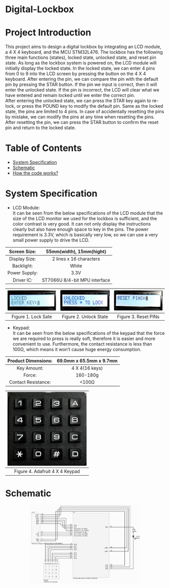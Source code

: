 # Digital-Lockbox

# Project Introduction
This project aims to design a digital lockbox by integrating an LCD module, a 4 X 4 keyboard, and the MCU STM32L476. The lockbox has the following three main functions (states), locked state, unlocked state, and reset pin state. As long as the lockbox system is powered on, the LCD module will initially display the locked state. In the locked state, we can enter 4 pins from 0 to 9 into the LCD screen by pressing the button on the 4 X 4 keyboard. After entering the pin, we can compare the pin with the default pin by pressing the STAR button. If the pin we input is correct, then it will enter the unlocked state. If the pin is incorrect, the LCD will clear what we have entered and remain locked until we enter the correct pin.<br />
After entering the unlocked state, we can press the STAR key again to re-lock, or press the POUND key to modify the default pin. Same as the locked state, the pins are limited to 4 pins. In case of accidentally resetting the pins by mistake, we can modify the pins at any time when resetting the pins. After resetting the pin, we can press the STAR button to confirm the reset pin and return to the locked state.<br />

# Table of Contents
* [System Specification](#system-specification)
* [Schematic](#schematic)
* [How the code works?](https://github.com/ElvisTang123/Digital-Lockbox/blob/main/Program%20Files/README.md)

# System Specification
* LCD Module: <br />
It can be seen from the below specifications of the LCD module that the size of the LCD monitor we used for the lockbox is sufficient, and the color contrast is very good. It can not only display the instructions clearly but also have enough space to key in the pins. The power requirement is 3.3V, which is basically very low, so we can use a very small power supply to drive the LCD. <br />

| Screen Size: | 55mm(width), 15mm(hight)|
| :-----------:  | :-----------: |
| Display Size: | 2 lines x 16 characters |
| Backlight: |White|
| Power Supply: | 3.3V |
| Driver IC: | ST7066U 8/4-bit MPU interface |

| <img src="Media/Lock.jpg" alt="" width="250"/> | <img src="Media/Unlock.jpg" alt="" width="250"/> | <img src="Media/Reset_Pin.jpg" alt="" width="250"/> |
| :-----------:  | :-----------: |:-----------: |
| Figure 1. Lock Sate | Figure 2. Unlock State | Figure 3. Reset PINs |

* Keypad: <br />
It can be seen from the below specifications of the keypad that the force we are required to press is really soft, therefore it is easier and more convenient to use. Furthermore, the contact resistance is less than 100Ω, which means it won’t cause huge energy consumption. <br />

| Product Dimensions: | 69.0mm x 65.5mm x 9.7mm |
| :-----------:  | :-----------: |
| Key Amount: |4 X 4(16 keys)|
|Force:| 160-180g |
| Contact Resistance: | <100Ω |

| <img src="Media/Keypad.jpg" alt="" width="250"/> |
| :-----------:  | 
| Figure 4. Adafruit 4 X 4 Keypad |

# Schematic
<p align="center">
  <img src="Media/Schematic.jpg" alt="" width="70%"/>
</p>
